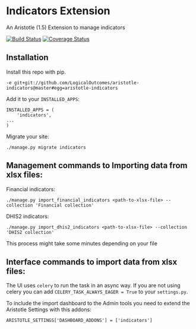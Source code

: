 # Indicators Extension
An Aristotle (1.5) Extension to manage indicators

[![Build Status](https://travis-ci.org/LogicalOutcomes/aristotle-indicators.svg?branch=master)](https://travis-ci.org/LogicalOutcomes/aristotle-indicators)
[![Coverage Status](https://coveralls.io/repos/github/LogicalOutcomes/aristotle-indicators/badge.svg?branch=master)](https://coveralls.io/github/LogicalOutcomes/aristotle-indicators?branch=master)

## Installation

Install this repo with pip.
```
-e git+git://github.com/LogicalOutcomes/aristotle-indicators@master#egg=aristotle-indicators
```

Add it to your `INSTALLED_APPS`:

```
INSTALLED_APPS = (
    'indicators',
...
)
```

Migrate your site:

```
./manage.py migrate indicators
```

## Management commands to Importing data from xlsx files:

Financial indicators:
```
./manage.py import_financial_indicators <path-to-xlsx-file> --collection 'Financial collection'
```

DHIS2 indicators:
```
./manage.py import_dhis2_indicators <path-to-xlsx-file> --collection 'DHIS2 collection'
```

This process might take some minutes depending on your file


## Interface commands to import  data from xlsx files:

The UI uses `celery` to run the task in an async way. If you are not using celery you can add `CELERY_TASK_ALWAYS_EAGER = True` to your `settings.py`.

To include the import dashboard to the Admin tools you need to extend the Aristotle Settings with this addons:

```
ARISTOTLE_SETTINGS['DASHBOARD_ADDONS'] = ['indicators']
```
